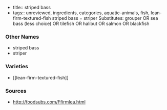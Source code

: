 - title:: striped bass
- tags:: unreviewed, ingredients, categories, aquatic-animals, fish, lean-firm-textured-fish
striped bass = striper Substitutes: grouper OR sea bass (less choice) OR tilefish OR halibut OR salmon OR blackfish

### Other Names

* striped bass
* striper

### Varieties

* [[lean-firm-textured-fish]]

### Sources
* http://foodsubs.com/Ffirmlea.html
